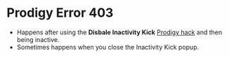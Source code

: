 # Prodigy Error 403

- Happens after using the **Disbale Inactivity Kick** [Prodigy hack](https://github.com/ProdigyPNP/ProdigyMathGameHacking) and then being inactive.
- Sometimes happens when you close the Inactivity Kick popup.
